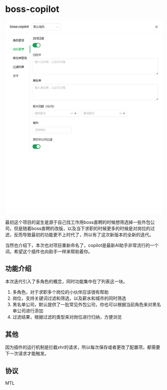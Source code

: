# boss-copilot

![image](./image.png)

最初这个项目的诞生是源于自己找工作用boss直聘的时候想筛选掉一些外包公司，但是随着boss直聘的改版，以及当下求职的时候更多的时候是对岗位的过滤，反而导致最初的功能更不上时代了，所以有了这次新版本的全新的迭代。

当然也介绍下，本次也对项目重新命名了，copilot是最新AI助手非常流行的一个词，希望这个插件也向助手一样来帮助着你。

## 功能介绍

本次迭代引入了多角色的概念，同时功能集中在了列表这一块。

1. 多角色，对于求职多个岗位的小伙伴应该很有帮助
2. 岗位，支持关键词过滤和筛选，以及薪水和城市的同时筛选
3. 黑名单公司，默认提供了一批常见外包公司，你也可以根据当前角色来对黑名单公司进行添加
4. 过滤结果，根据过滤的类型来对岗位进行归纳，方便浏览

## 其他

因为插件的运行机制是拦截xhr的请求，所以每次保存或者更改了配置项，都需要下一次请求才能触发。

## 协议

MTL
